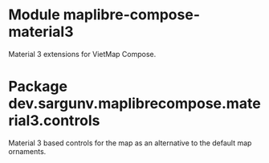 # Module maplibre-compose-material3

Material 3 extensions for VietMap Compose.

# Package dev.sargunv.maplibrecompose.material3.controls

Material 3 based controls for the map as an alternative to the default map
ornaments.
